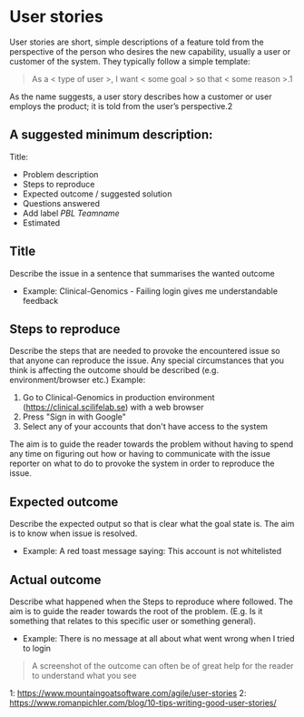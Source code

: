 # User stories

User stories are short, simple descriptions of a feature told from the perspective of the person who desires the new capability, usually a user or customer of the system. They typically follow a simple template:

> As a < type of user >, I want < some goal > so that < some reason >.1

As the name suggests, a user story describes how a customer or user employs the product; it is told from the user’s perspective.2

## A suggested minimum description:

Title:

- Problem description
- Steps to reproduce
- Expected outcome / suggested solution
- Questions answered
- Add label *PBL Teamname*
- Estimated

## Title

Describe the issue in a sentence that summarises the wanted outcome
- Example: Clinical-Genomics - Failing login gives me understandable feedback  

## Steps to reproduce

Describe the steps that are needed to provoke the encountered issue so that anyone can reproduce the issue.
Any special circumstances that you think is affecting the outcome should be described (e.g. environment/browser etc.)
Example:
1. Go to Clinical-Genomics in production environment (https://clinical.scilifelab.se) with a web browser
1. Press "Sign in with Google"
1. Select any of your accounts that don't have access to the system

The aim is to guide the reader towards the problem without having to spend any time on figuring out how or
having to communicate with the issue reporter on what to do to provoke the system in order to reproduce the issue.

## Expected outcome

Describe the expected output so that is clear what the goal state is. The aim is to know when issue is resolved.

- Example: A red toast message saying: This account is not whitelisted

## Actual outcome

Describe what happened when the Steps to reproduce where followed. The aim is to guide the reader towards the root of
the problem. (E.g. Is it something that relates to this specific user or something general).

- Example: There is no message at all about what went wrong when I tried to login

> A screenshot of the outcome can often be of great help for the reader to understand what you see


1: https://www.mountaingoatsoftware.com/agile/user-stories
2: https://www.romanpichler.com/blog/10-tips-writing-good-user-stories/
